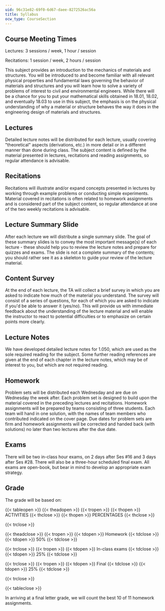 ```yaml
---
uid: 96c31e82-69f0-6d67-daee-8272526ac56a
title: Syllabus
ocw_type: CourseSection
---
```


Course Meeting Times
--------------------

Lectures: 3 sessions / week, 1 hour / session

Recitations: 1 session / week, 2 hours / session

This subject provides an introduction to the mechanics of materials and structures. You will be introduced to and become familiar with all relevant physical properties and fundamental laws governing the behavior of materials and structures and you will learn how to solve a variety of problems of interest to civil and environmental engineers. While there will be a chance for you to put your mathematical skills obtained in 18.01, 18.02, and eventually 18.03 to use in this subject, the emphasis is on the physical understanding of why a material or structure behaves the way it does in the engineering design of materials and structures.

Lectures
--------

Detailed lecture notes will be distributed for each lecture, usually covering "theoretical" aspects (derivations, etc.) in more detail or in a different manner than done during class. The subject content is defined by the material presented in lectures, recitations and reading assignments, so regular attendance is advisable.

Recitations
-----------

Recitations will illustrate and/or expand concepts presented in lectures by working through example problems or conducting simple experiments. Material covered in recitations is often related to homework assignments and is considered part of the subject content, so regular attendance at one of the two weekly recitations is advisable.

Lecture Summary Slide
---------------------

After each lecture we will distribute a single summary slide. The goal of these summary slides is to convey the most important message(s) of each lecture - these should help you to review the lecture notes and prepare for quizzes and exams. The slide is not a complete summary of the contents; you should rather see it as a skeleton to guide your review of the lecture material.

Content Survey
--------------

At the end of each lecture, the TA will collect a brief survey in which you are asked to indicate how much of the material you understand. The survey will consist of a series of questions, for each of which you are asked to indicate if you'd be able to answer it (yes/no). This will provide us with immediate feedback about the understanding of the lecture material and will enable the instructor to react to potential difficulties or to emphasize on certain points more clearly.

Lecture Notes
-------------

We have developed detailed lecture notes for 1.050, which are used as the sole required reading for the subject. Some further reading references are given at the end of each chapter in the lecture notes, which may be of interest to you, but which are not required reading.

Homework
--------

Problem sets will be distributed each Wednesday and are due on Wednesday the week after. Each problem set is designed to build upon the material covered in the preceding lectures and recitations. Homework assignments will be prepared by teams consisting of three students. Each team will hand in one solution, with the names of team members who contributed indicated on the cover page. Due dates for problem sets are firm and homework assignments will be corrected and handed back (with solutions) no later than two lectures after the due date.

Exams
-----

There will be two in-class hour exams, on 2 days after Ses #16 and 3 days after Ses #28. There will also be a three-hour scheduled final exam. All exams are open-book, but bear in mind to develop an appropriate exam strategy.

Grade
-----

The grade will be based on:

{{< tableopen >}}
{{< theadopen >}}
{{< tropen >}}
{{< thopen >}}
ACTIVITIES
{{< thclose >}}
{{< thopen >}}
PERCENTAGES
{{< thclose >}}

{{< trclose >}}

{{< theadclose >}}
{{< tropen >}}
{{< tdopen >}}
Homework
{{< tdclose >}}
{{< tdopen >}}
50%
{{< tdclose >}}

{{< trclose >}}
{{< tropen >}}
{{< tdopen >}}
In-class exams
{{< tdclose >}}
{{< tdopen >}}
25%
{{< tdclose >}}

{{< trclose >}}
{{< tropen >}}
{{< tdopen >}}
Final
{{< tdclose >}}
{{< tdopen >}}
25%
{{< tdclose >}}

{{< trclose >}}

{{< tableclose >}}



In arriving at a final letter grade, we will count the best 10 of 11 homework assignments.
